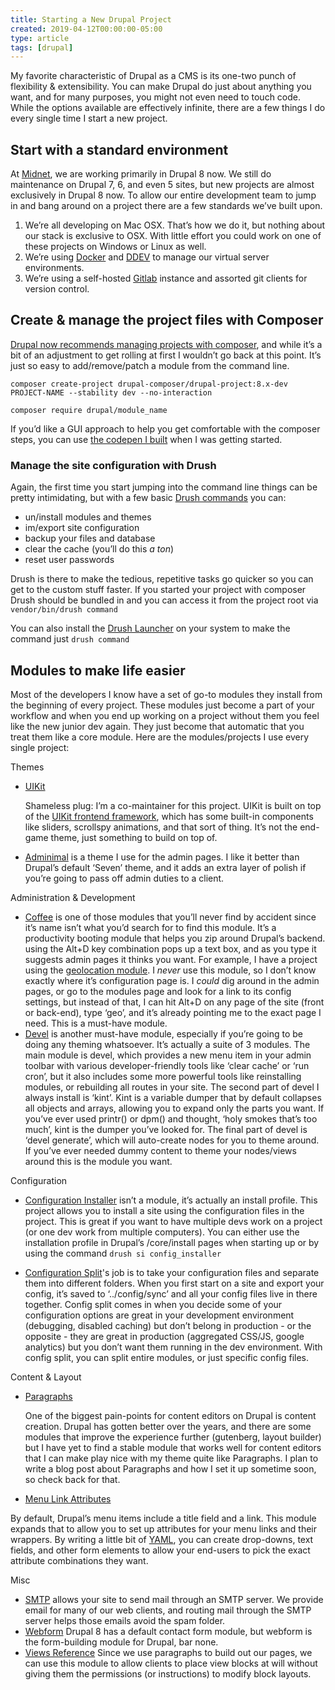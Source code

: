 ```yaml
---
title: Starting a New Drupal Project
created: 2019-04-12T00:00:00-05:00
type: article
tags: [drupal]
---
```


My favorite characteristic of Drupal as a CMS is its one-two punch of flexibility & extensibility. You can make Drupal do just about anything you want, and for many purposes, you might not even need to touch code. While the options available are effectively infinite, there are a few things I do every single time I start a new project.

## Start with a standard environment

At [Midnet](https://www.midnetmedia.com "Midnet Media"), we are working primarily in Drupal 8 now. We still do maintenance on Drupal 7, 6, and even 5 sites, but new projects are almost exclusively in Drupal 8 now. To allow our entire development team to jump in and bang around on a project there are a few standards we’ve built upon.

1.  We’re all developing on Mac OSX. That’s how we do it, but nothing about our stack is exclusive to OSX. With little effort you could work on one of these projects on Windows or Linux as well.
2.  We’re using [Docker](https://www.docker.com "Docker") and [DDEV](https://github.com/drud/ddev "DDEV by Drud on github") to manage our virtual server environments.
3.  We’re using a self-hosted [Gitlab](https://www.gitlab.com "Gitlab") instance and assorted git clients for version control.

## Create & manage the project files with Composer

[Drupal now recommends managing projects with composer](https://www.drupal.org/docs/develop/using-composer/using-composer-with-drupal "Using Composer with Drupal"), and while it’s a bit of an adjustment to get rolling at first I wouldn’t go back at this point. It’s just so easy to add/remove/patch a module from the command line.

```
composer create-project drupal-composer/drupal-project:8.x-dev PROJECT-NAME --stability dev --no-interaction

composer require drupal/module_name
```


If you’d like a GUI approach to help you get comfortable with the composer steps, you can use [the codepen I built](https://codepen.io/andy-blum/full/KrgrdQ/ "Drupal Startup on Codepen") when I was getting started.

### Manage the site configuration with Drush

Again, the first time you start jumping into the command line things can be pretty intimidating, but with a few basic [Drush commands](https://drushcommands.com/drush-9x/ "Drush Commands") you can:
* un/install modules and themes
* im/export site configuration
* backup your files and database
* clear the cache (you’ll do this _a ton_)
* reset user passwords

Drush is there to make the tedious, repetitive tasks go quicker so you can get to the custom stuff faster. If you started your project with composer Drush should be bundled in and you can access it from the project root via `vendor/bin/drush command`

You can also install the [Drush Launcher](https://github.com/drush-ops/drush-launcher "Drush Launcher on github") on your system to make the command just `drush command`

## Modules to make life easier

Most of the developers I know have a set of go-to modules they install from the beginning of every project. These modules just become a part of your workflow and when you end up working on a project without them you feel like the new junior dev again. They just become that automatic that you treat them like a core module. Here are the modules/projects I use every single project:

Themes

* [UIKit](https://www.drupal.org/project/uikit "UIKit Theme on Drupal")

  Shameless plug: I’m a co-maintainer for this project.
  UIKit is built on top of the [UIKit frontend framework](https://www.getuikit.com "UIKit Framework"), which has some built-in components like sliders, scrollspy animations, and that sort of thing. It’s not the end-game theme, just something to build on top of.

*   [Adminimal](https://www.drupal.org/project/adminimal_theme "Adminimal Theme on Drupal") is a theme I use for the admin pages. I like it better than Drupal’s default ‘Seven’ theme, and it adds an extra layer of polish if you’re going to pass off admin duties to a client.


Administration & Development

*   [Coffee](https://www.drupal.org/project/coffee "Coffee Module on Drupal") is one of those modules that you’ll never find by accident since it’s name isn’t what you’d search for to find this module. It’s a productivity booting module that helps you zip around Drupal’s backend. using the Alt+D key combination pops up a text box, and as you type it suggests admin pages it thinks you want. For example, I have a project using the [geolocation module](https://www.drupal.org/project/geolocation "Geolocation Module on Drupal"). I _never_ use this module, so I don’t know exactly where it’s configuration page is. I _could_ dig around in the admin pages, or go to the modules page and look for a link to its config settings, but instead of that, I can hit Alt+D on any page of the site (front or back-end), type ‘geo’, and it’s already pointing me to the exact page I need. This is a must-have module.
* [Devel](https://www.drupal.org/project/devel "Devel on Drupal") is another must-have module, especially if you’re going to be doing any theming whatsoever. It’s actually a suite of 3 modules. The main module is devel, which provides a new menu item in your admin toolbar with various developer-friendly tools like ‘clear cache’ or ‘run cron’, but it also includes some more powerful tools like reinstalling modules, or rebuilding all routes in your site. The second part of devel I always install is ‘kint’. Kint is a variable dumper that by default collapses all objects and arrays, allowing you to expand only the parts you want. If you’ve ever used printr() or dpm() and thought, ‘holy smokes that’s too much’, kint is the dumper you’ve looked for. The final part of devel is ‘devel generate’, which will auto-create nodes for you to theme around. If you’ve ever needed dummy content to theme your nodes/views around this is the module you want.

Configuration

* [Configuration Installer](https://www.drupal.org/project/config_installer "Configuration Installer on Drupal") isn’t a module, it’s actually an install profile. This project allows you to install a site using the configuration files in the project. This is great if you want to have multiple devs work on a project (or one dev work from multiple computers). You can either use the installation profile in Drupal’s /core/install pages when starting up or by using the command `drush si config_installer`

* [Configuration Split](https://www.drupal.org/project/config_split "Configuration Split on Drupal")'s job is to take your configuration files and separate them into different folders. When you first start on a site and export your config, it’s saved to ‘../config/sync’ and all your config files live in there together. Config split comes in when you decide some of your configuration options are great in your development environment (debugging, disabled caching) but don’t belong in production - or the opposite - they are great in production (aggregated CSS/JS, google analytics) but you don’t want them running in the dev environment. With config split, you can split entire modules, or just specific config files.


Content & Layout

* [Paragraphs](https://www.drupal.org/project/paragraphs "Paragraphs on Drupal")

  One of the biggest pain-points for content editors on Drupal is content creation. Drupal has gotten better over the years, and there are some modules that improve the experience further (gutenberg, layout builder) but I have yet to find a stable module that works well for content editors that I can make play nice with my theme quite like Paragraphs. I plan to write a blog post about Paragraphs and how I set it up sometime soon, so check back for that.

*   [Menu Link Attributes](https://www.drupal.org/project/menu_link_attributes "Menu Link Attributes on Drupal")

  By default, Drupal’s menu items include a title field and a link. This module expands that to allow you to set up attributes for your menu links and their wrappers. By writing a little bit of [YAML](https://www.drupal.org/project/yaml_editor "YAML editor on Drupal"), you can create drop-downs, text fields, and other form elements to allow your end-users to pick the exact attribute combinations they want.


Misc

* [SMTP](https://www.drupal.org/project/smtp "SMTP module on Drupal") allows your site to send mail through an SMTP server. We provide email for many of our web clients, and routing mail through the SMTP server helps those emails avoid the spam folder.
* [Webform](https://www.drupal.org/project/webform "Webform Module on Drupal")
  Drupal 8 has a default contact form module, but webform is the form-building module for Drupal, bar none.
* [Views Reference](https://www.drupal.org/project/viewsreference "Views Reference module on Drupal")
  Since we use paragraphs to build out our pages, we can use this module to allow clients to place view blocks at will without giving them the permissions (or instructions) to modify block layouts.
